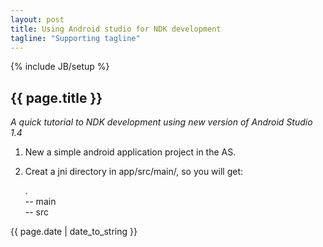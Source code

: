 ```yaml
---
layout: post 
title: Using Android studio for NDK development
tagline: "Supporting tagline"
---
```

{% include JB/setup %}

<h2>{{ page.title }}</h2>
<i>A quick tutorial to NDK development using new version of Android Studio 1.4</i>

1. New a simple android application project in the AS.
2. Creat a jni directory in app/src/main/, so you will get:

   .  
   -- main  
       -- src

<p>{{ page.date | date_to_string }}</p>

